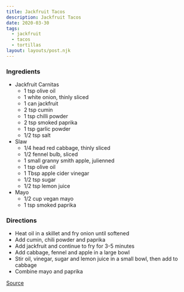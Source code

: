 ```yaml
---
title: Jackfruit Tacos
description: Jackfruit Tacos
date: 2020-03-30
tags:
  - jackfruit
  - tacos
  - tortillas
layout: layouts/post.njk
---
```


### Ingredients

- Jackfruit Carnitas
  - 1 tsp olive oil
  - 1 white onion, thinly sliced
  - 1 can jackfruit
  - 2 tsp cumin
  - 1 tsp chilli powder
  - 2 tsp smoked paprika
  - 1 tsp garlic powder
  - 1/2 tsp salt
- Slaw
  - 1/4 head red cabbage, thinly sliced
  - 1/2 fennel bulb, sliced
  - 1 small granny smith apple, julienned
  - 1 tsp olive oil
  - 1 Tbsp apple cider vinegar
  - 1/2 tsp sugar
  - 1/2 tsp lemon juice
- Mayo
  - 1/2 cup vegan mayo
  - 1 tsp smoked paprika

### Directions

- Heat oil in a skillet and fry onion until softened
- Add cumin, chili powder and paprika
- Add jackfruit and continue to fry for 3-5 minutes
- Add cabbage, fennel and apple in a large bowl
- Stir oil, vinegar, sugar and lemon juice in a small bowl, then add to cabbage
- Combine mayo and paprika

[Source](http://thesashadiaries.com/2018/03/09/jackfruit-tacos-chipotle-mayo-collaboration-sacla/)
